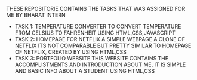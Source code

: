 THESE REPOSITORIE CONTAINS THE TASKS THAT WAS ASSIGNED FOR ME BY BHARAT INTERN   
* TASK 1: TEMPERATURE CONVERTER
  TO CONVERT TEMPERATURE FROM CELSIUS TO FAHRENHEIT USING HTML,CSS,JAVASCRIPT
* TASK 2: HOMEPAGE FOR NETFLIX
  A SIMPLE WEBPAGE A CLONE OF NETFLIX ITS NOT COMPARABLE BUT PRETTY SIMILAR TO HOMEPAGE OF NETFLIX, CREATED BY USING HTML,CSS
* TASK 3: PORTFOLIO WEBSITE
   THIS WEBSITE CONTAINS THE ACCOMPLISTMENTS AND INTRODUCTION ABOUT ME, IT IS SIMPLE AND BASIC INFO ABOUT A STUDENT USING HTML,CSS
